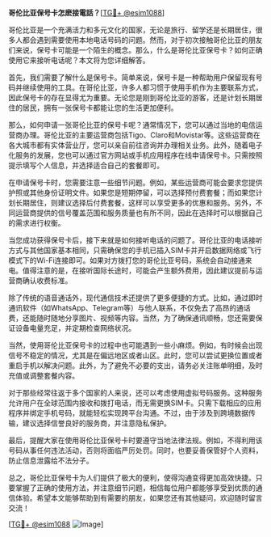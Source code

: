 **哥伦比亚保号卡怎麽接電話？**[[TG💪+ @esim1088](https://t.me/s/esim1088)]

哥伦比亚是一个充满活力和多元文化的国家，无论是旅行、留学还是长期居住，很多人都会遇到需要使用本地电话号码的问题。然而，对于初次接触哥伦比亚的朋友们来说，保号卡可能是一个陌生的概念。那么，什么是哥伦比亚保号卡？如何正确使用它来接听电话呢？本文将为您详细解答。

首先，我们需要了解什么是保号卡。简单来说，保号卡是一种帮助用户保留现有号码并继续使用的工具。在哥伦比亚，许多人都习惯于使用手机作为主要联系方式，因此保号卡的存在显得尤为重要。无论您是刚到哥伦比亚的游客，还是计划长期居住的居民，拥有一张保号卡都能让您的生活更加便利。

那么，如何申请一张哥伦比亚的保号卡呢？通常情况下，您可以通过当地的电信运营商办理。哥伦比亚的主要运营商包括Tigo、Claro和Movistar等。这些运营商在各大城市都有实体营业厅，您可以亲自前往咨询并办理相关业务。此外，随着电子化服务的发展，您也可以通过官方网站或手机应用程序在线申请保号卡。只需按照提示填写个人信息，并选择适合自己的套餐即可。

在申请保号卡时，您需要注意一些细节问题。例如，某些运营商可能会要求您提供护照或其他身份证明文件。如果您是短期停留，可以选择预付费套餐；而如果您计划长期居住，则建议选择后付费套餐，这样可以享受更多的优惠和服务。另外，不同运营商提供的信号覆盖范围和服务质量也有所不同，因此在选择时可以根据自己的需求进行权衡。

当您成功获得保号卡后，接下来就是如何接听电话的问题了。哥伦比亚的电话接听方式与其他国家基本相同，只需确保您的手机已插入SIM卡并开启数据网络或飞行模式下的Wi-Fi连接即可。如果对方拨打您的哥伦比亚号码，系统会自动接通来电。值得注意的是，在接听国际长途时，可能会产生额外费用，因此建议提前与运营商确认收费标准。

除了传统的语音通话外，现代通信技术还提供了更多便捷的方式。比如，通过即时通讯软件（如WhatsApp、Telegram等）与他人联系，不仅免去了高昂的通话费，还能随时随地分享图片、视频等内容。当然，为了确保通讯顺畅，您还需要保证设备电量充足，并定期检查网络状况。

当然，使用哥伦比亚保号卡的过程中也可能遇到一些小麻烦。例如，有时候会出现信号不稳定的情况，尤其是在偏远地区或者山区。此时，您可以尝试更换位置或者重启手机以解决问题。此外，为了避免不必要的支出，请务必关注账单明细，及时充值或调整套餐内容。

对于那些经常往返于多个国家的人来说，还可以考虑使用虚拟号码服务。这种服务允许用户在全球范围内接收和拨打电话，而无需更换SIM卡。只需下载相应的应用程序并绑定手机号码，就能轻松实现跨平台沟通。不过，由于涉及到跨境数据传输，建议选择信誉良好的服务商，并注意隐私保护。

最后，提醒大家在使用哥伦比亚保号卡时要遵守当地法律法规。例如，不得利用该号码从事任何违法活动，否则将面临严厉处罚。同时，也要妥善保管好个人资料，防止信息泄露给不法分子。

总之，哥伦比亚保号卡为人们提供了极大的便利，使得沟通变得更加高效快捷。只要掌握了正确的使用方法，并注意细节问题，相信每位用户都能够享受到优质的通信体验。希望本文能够帮助到有需要的朋友，如果您还有其他疑问，欢迎随时留言交流！

[[TG💪+ @esim1088](https://t.me/s/esim1088) ![Image](https://i.postimg.cc/4NQfJmqS/Snipaste-2025-05-13-00-14-12.png)]